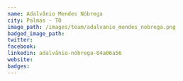 ```yaml
---
name: Adalvânio Mendes Nóbrega
city: Palmas - TO
image_path: /images/team/adalvanio_mendes_nobrega.png
badged_image_path: 
twitter: 
facebook:
linkedin: adalvânio-nóbrega-04a06a56
website:
badges:
---
```

